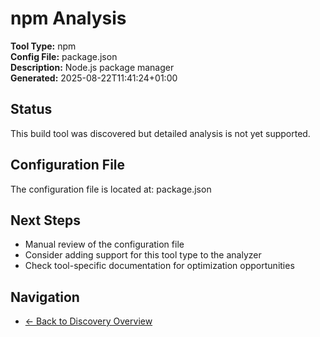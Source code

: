 # npm Analysis

**Tool Type:** npm  
**Config File:** package.json  
**Description:** Node.js package manager  
**Generated:** 2025-08-22T11:41:24+01:00

## Status

This build tool was discovered but detailed analysis is not yet supported.

## Configuration File

The configuration file is located at: package.json

## Next Steps

- Manual review of the configuration file
- Consider adding support for this tool type to the analyzer
- Check tool-specific documentation for optimization opportunities

## Navigation

- [← Back to Discovery Overview](../README.md)
